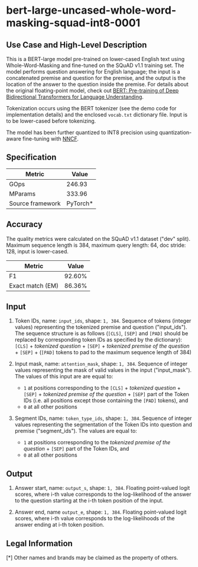# bert-large-uncased-whole-word-masking-squad-int8-0001

## Use Case and High-Level Description

This is a BERT-large model pre-trained on lower-cased English text using Whole-Word-Masking and fine-tuned on the SQuAD v1.1 training set. The model performs question answering for English language; the input is a concatenated premise and question for the premise, and the output is the location of the answer to the question inside the premise. For details about the original floating-point model, check out [BERT: Pre-training of Deep Bidirectional Transformers for Language Understanding](https://arxiv.org/abs/1810.04805).

Tokenization occurs using the BERT tokenizer (see the demo code for implementation details) and the enclosed `vocab.txt` dictionary file. Input is to be lower-cased before tokenizing.

The model has been further quantized to INT8 precision using quantization-aware fine-tuning with [NNCF](https://github.com/openvinotoolkit/nncf).

## Specification

| Metric            | Value                 |
|-------------------|-----------------------|
| GOps              | 246.93                |
| MParams           | 333.96                |
| Source framework  | PyTorch\*             |

## Accuracy

The quality metrics were calculated on the SQuAD v1.1 dataset ("dev" split). Maximum sequence length is 384, maximum query length: 64, doc stride: 128, input is lower-cased.

| Metric                    | Value         |
|---------------------------|---------------|
| F1                        |        92.60% |
| Exact match (EM)          |        86.36% |

## Input

1. Token IDs, name: `input_ids`, shape: `1, 384`.
Sequence of tokens (integer values) representing the tokenized premise and question ("input_ids"). The sequence structure is as follows (`[CLS]`, `[SEP]` and `[PAD]` should be replaced by corresponding token IDs as specified by the dictionary):
`[CLS]` + *tokenized question* + `[SEP]` + *tokenized premise of the question* + `[SEP]` + (`[PAD]` tokens to pad to the maximum sequence length of 384)

2. Input mask, name: `attention_mask`, shape: `1, 384`.
Sequence of integer values representing the mask of valid values in the input ("input_mask"). The values of this input are are equal to:
    * `1` at positions corresponding to the `[CLS]` + *tokenized question* + `[SEP]` + *tokenized premise of the question* + `[SEP]` part of the Token IDs  (i.e. all positions except those containing the `[PAD]` tokens), and
    * `0` at all other positions

3. Segment IDs, name: `token_type_ids`, shape: `1, 384`.
Sequence of integer values representing the segmentation of the Token IDs into question and premise ("segment_ids"). The values are equal to:
    * `1` at positions corresponding to the *tokenized premise of the question* + `[SEP]` part of the Token IDs, and
    * `0` at all other positions

## Output

1. Answer start, name: `output_s`, shape: `1, 384`.
Floating point-valued logit scores, where i-th value corresponds to the log-likelihood of the answer to the question starting at the i-th token position of the input.

2. Answer end, name `output_e`, shape: `1, 384`.
Floating point-valued logit scores, where i-th value corresponds to the log-likelihoods of the answer ending at i-th token position.

## Legal Information

[*] Other names and brands may be claimed as the property of others.
